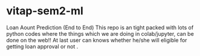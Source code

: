 # vitap-sem2-ml
Loan Aount Prediction (End to End)
This repo is an tight packed with lots of python codes where the things which we are doing in colab/jupyter, can be done on the web!! At last user can knows whether he/she will eligible for getting loan approval or not .
